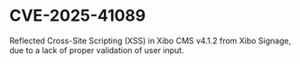 # CVE-2025-41089
Reflected Cross-Site Scripting (XSS) in Xibo CMS v4.1.2 from Xibo Signage, due to a lack of proper validation of user input.

